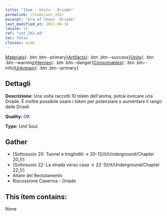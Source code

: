 ```yaml
---
title: "Item - Units - Driade"
permalink: /Items/unt_262/
excerpt: "Era of Chaos  Driade"
last_modified_at: 2021-04-16
locale: it
ref: "unt_262.md"
toc: false
classes: wide
---
```

 [Materials](/it/Items/){: .btn .btn--primary}[Artifacts](/it/Items/Artifacts/){: .btn .btn--success}[Units](/it/Items/Units/){: .btn .btn--warning}[Heroes](/it/Items/Heroes/){: .btn .btn--danger}[Consumables](/it/Items/Consumables/){: .btn .btn--info}[Unknown](/it/Items/Unknown/){: .btn .btn--primary}

## Dettagli
 **Descrizione:** Una volta raccolti 10 token dell'anima, potrai evocare una Driade. È inoltre possibile usare i token per potenziare o aumentare il rango delle Driadi.

 **Quality:** <span style="color: #0000CD">OK</span>

 **Type:** Unit Soul

## Gather

*    [Sottosuolo 20: Tunnel e trogloditi -> 20-1](/it/Underground/Chapter 20_1/) 
*    [Sottosuolo 22: La strada verso casa -> 22-1](/it/Underground/Chapter 22_1/) 
*    Altare del Reclutamento 
*    Riscossione Caserma - Driade 

## This item contains:

  None

